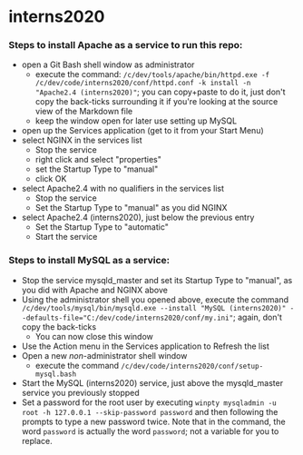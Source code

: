 # interns2020

### Steps to install Apache as a service to run this repo:

* open a Git Bash shell window as administrator
  * execute the command: `/c/dev/tools/apache/bin/httpd.exe -f /c/dev/code/interns2020/conf/httpd.conf -k install -n "Apache2.4 (interns2020)"`; you can copy+paste to do it, just don't copy the back-ticks surrounding it if you're looking at the source view of the Markdown file
  * keep the window open for later use setting up MySQL
* open up the Services application (get to it from your Start Menu)
* select NGINX in the services list
  * Stop the service
  * right click and select "properties"
  * set the Startup Type to "manual"
  * click OK
* select Apache2.4 with no qualifiers in the services list
  * Stop the service
  * Set the Startup Type to "manual" as you did NGINX
* select Apache2.4 (interns2020), just below the previous entry
  * Set the Startup Type to "automatic"
  * Start the service

### Steps to install MySQL as a service:

* Stop the service mysqld_master and set its Startup Type to "manual", as you did with Apache and NGINX above
* Using the administrator shell you opened above, execute the command `/c/dev/tools/mysql/bin/mysqld.exe --install "MySQL (interns2020)" --defaults-file="C:/dev/code/interns2020/conf/my.ini"`; again, don't copy the back-ticks
  * You can now close this window
* Use the Action menu in the Services application to Refresh the list
* Open a new _non_-administrator shell window
  * execute the command `/c/dev/code/interns2020/conf/setup-mysql.bash`
* Start the MySQL (interns2020) service, just above the mysqld_master service you previously stopped
* Set a password for the root user by executing `winpty mysqladmin -u root -h 127.0.0.1 --skip-password password` and then following the prompts to type a new password twice.  Note that in the command, the word `password` is actually the word `password`; not a variable for you to replace.
